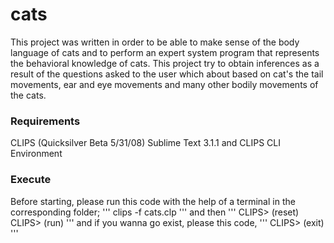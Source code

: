 # cats
This project was written in order to be able to make sense of the body language of cats and to perform an expert system program that represents the behavioral knowledge of cats. This project try to obtain inferences as a result of the questions asked to the user which about based on cat's the tail movements, ear and eye movements and many other bodily movements of the cats.
### Requirements
CLIPS (Quicksilver Beta 5/31/08)
Sublime Text 3.1.1 and CLIPS CLI Environment
### Execute
Before starting, please run this code with the help of a terminal in the corresponding folder;
'''
clips -f cats.clp
'''
and then
'''
CLIPS> (reset)
CLIPS> (run)
'''
and if you wanna go exist, please this code,
'''
CLIPS> (exit)
'''